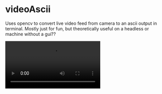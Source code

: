 # videoAscii

Uses opencv to convert live video feed from camera to an ascii output in terminal. 
Mostly just for fun, but theoretically useful on a headless or machine without a gui??

![Code Demo](demo/recording.mp4)

